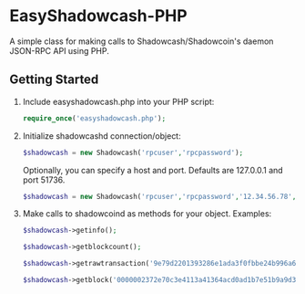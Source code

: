 EasyShadowcash-PHP
===============

A simple class for making calls to Shadowcash/Shadowcoin's daemon JSON-RPC API using PHP.

Getting Started
---------------
1. Include easyshadowcash.php into your PHP script:

    ```php
    require_once('easyshadowcash.php');
    ```
2. Initialize shadowcashd connection/object:

    ```php
    $shadowcash = new Shadowcash('rpcuser','rpcpassword');
    ```

    Optionally, you can specify a host and port. Defaults are 127.0.0.1 and port 51736.

    ```php
    $shadowcash = new Shadowcash('rpcuser','rpcpassword','12.34.56.78','9999');
    ```

3. Make calls to shadowcoind as methods for your object. Examples:

    ```php
    $shadowcash->getinfo();
    
    $shadowcash->getblockcount();
    
    $shadowcash->getrawtransaction('9e79d2201393286e1ada3f0fbbe24b996a6cbcdabaa91b6701a8501e36fbf1e4',1);

    $shadowcash->getblock('0000002372e70c3e4113a41364acd0ad1b7e51b9a9d3014f7b1e1e11a4cc0256');
    ```
